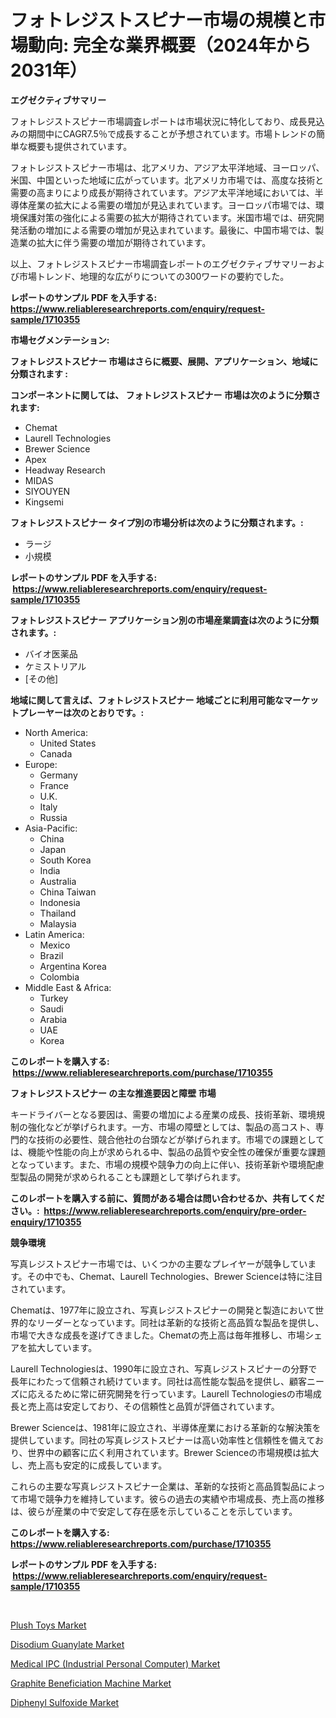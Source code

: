 <p><h1>フォトレジストスピナー市場の規模と市場動向: 完全な業界概要（2024年から2031年）</h1></p><p><strong>エグゼクティブサマリー</strong></p>
<p><p>フォトレジストスピナー市場調査レポートは市場状況に特化しており、成長見込みの期間中にCAGR7.5％で成長することが予想されています。市場トレンドの簡単な概要も提供されています。</p><p>フォトレジストスピナー市場は、北アメリカ、アジア太平洋地域、ヨーロッパ、米国、中国といった地域に広がっています。北アメリカ市場では、高度な技術と需要の高まりにより成長が期待されています。アジア太平洋地域においては、半導体産業の拡大による需要の増加が見込まれています。ヨーロッパ市場では、環境保護対策の強化による需要の拡大が期待されています。米国市場では、研究開発活動の増加による需要の増加が見込まれています。最後に、中国市場では、製造業の拡大に伴う需要の増加が期待されています。</p><p>以上、フォトレジストスピナー市場調査レポートのエグゼクティブサマリーおよび市場トレンド、地理的な広がりについての300ワードの要約でした。</p></p>
<p><strong>レポートのサンプル PDF を入手する: <a href="https://www.reliableresearchreports.com/enquiry/request-sample/1710355">https://www.reliableresearchreports.com/enquiry/request-sample/1710355</a></strong></p>
<p><strong>市場セグメンテーション:</strong></p>
<p><strong> フォトレジストスピナー 市場はさらに概要、展開、アプリケーション、地域に分類されます :</strong></p>
<p><strong>コンポーネントに関しては、 フォトレジストスピナー 市場は次のように分類されます: &nbsp;</strong></p>
<p><ul><li>Chemat</li><li>Laurell Technologies</li><li>Brewer Science</li><li>Apex</li><li>Headway Research</li><li>MIDAS</li><li>SIYOUYEN</li><li>Kingsemi</li></ul></p>
<p><strong> フォトレジストスピナー タイプ別の市場分析は次のように分類されます。:</strong></p>
<p><ul><li>ラージ</li><li>小規模</li></ul></p>
<p><strong>レポートのサンプル PDF を入手する: &nbsp;<a href="https://www.reliableresearchreports.com/enquiry/request-sample/1710355">https://www.reliableresearchreports.com/enquiry/request-sample/1710355</a></strong></p>
<p><strong> フォトレジストスピナー アプリケーション別の市場産業調査は次のように分類されます。:</strong></p>
<p><ul><li>バイオ医薬品</li><li>ケミストリアル</li><li>[その他]</li></ul></p>
<p><strong>地域に関して言えば、フォトレジストスピナー 地域ごとに利用可能なマーケットプレーヤーは次のとおりです。:</strong></p>
<p><ul>
    <li>
        North America:
        <ul>
            <li>United States</li>
            <li>Canada</li>
        </ul>
    </li>
    <li>
        Europe:
        <ul>
            <li>Germany</li>
            <li>France</li>
            <li>U.K.</li>
            <li>Italy</li>
            <li>Russia</li>
        </ul>
    </li>
    <li>
        Asia-Pacific:
        <ul>
            <li>China</li>
            <li>Japan</li>
            <li>South Korea</li>
            <li>India</li>
            <li>Australia</li>
            <li>China Taiwan</li>
            <li>Indonesia</li>
            <li>Thailand</li>
            <li>Malaysia</li>
        </ul>
    </li>
    <li>
        Latin America:
        <ul>
            <li>Mexico</li>
            <li>Brazil</li>
            <li>Argentina Korea</li>
            <li>Colombia</li>
        </ul>
    </li>
    <li>
        Middle East & Africa:
        <ul>
            <li>Turkey</li>
            <li>Saudi</li>
            <li>Arabia</li>
            <li>UAE</li>
            <li>Korea</li>
        </ul>
    </li>
    </ul></p>
<p><strong>このレポートを購入する: &nbsp;<a href="https://www.reliableresearchreports.com/purchase/1710355">https://www.reliableresearchreports.com/purchase/1710355</a></strong></p>
<p><strong>フォトレジストスピナー の主な推進要因と障壁 市場</strong></p>
<p><p>キードライバーとなる要因は、需要の増加による産業の成長、技術革新、環境規制の強化などが挙げられます。一方、市場の障壁としては、製品の高コスト、専門的な技術の必要性、競合他社の台頭などが挙げられます。市場での課題としては、機能や性能の向上が求められる中、製品の品質や安全性の確保が重要な課題となっています。また、市場の規模や競争力の向上に伴い、技術革新や環境配慮型製品の開発が求められることも課題として挙げられます。</p></p>
<p><strong>このレポートを購入する前に、質問がある場合は問い合わせるか、共有してください。:&nbsp; <a href="https://www.reliableresearchreports.com/enquiry/pre-order-enquiry/1710355">https://www.reliableresearchreports.com/enquiry/pre-order-enquiry/1710355</a></strong></p>
<p><strong>競争環境</strong></p>
<p><p>写真レジストスピナー市場では、いくつかの主要なプレイヤーが競争しています。その中でも、Chemat、Laurell Technologies、Brewer Scienceは特に注目されています。</p><p>Chematは、1977年に設立され、写真レジストスピナーの開発と製造において世界的なリーダーとなっています。同社は革新的な技術と高品質な製品を提供し、市場で大きな成長を遂げてきました。Chematの売上高は毎年推移し、市場シェアを拡大しています。</p><p>Laurell Technologiesは、1990年に設立され、写真レジストスピナーの分野で長年にわたって信頼され続けています。同社は高性能な製品を提供し、顧客ニーズに応えるために常に研究開発を行っています。Laurell Technologiesの市場成長と売上高は安定しており、その信頼性と品質が評価されています。</p><p>Brewer Scienceは、1981年に設立され、半導体産業における革新的な解決策を提供しています。同社の写真レジストスピナーは高い効率性と信頼性を備えており、世界中の顧客に広く利用されています。Brewer Scienceの市場規模は拡大し、売上高も安定的に成長しています。</p><p>これらの主要な写真レジストスピナー企業は、革新的な技術と高品質製品によって市場で競争力を維持しています。彼らの過去の実績や市場成長、売上高の推移は、彼らが産業の中で安定して存在感を示していることを示しています。</p></p>
<p><strong>このレポートを購入する: &nbsp; <a href="https://www.reliableresearchreports.com/purchase/1710355">https://www.reliableresearchreports.com/purchase/1710355</a></strong></p>
<p><strong>レポートのサンプル PDF を入手する: &nbsp;<a href="https://www.reliableresearchreports.com/enquiry/request-sample/1710355">https://www.reliableresearchreports.com/enquiry/request-sample/1710355</a></strong><strong></strong></p>
<p>&nbsp;</p>
<p><p><a href="https://view.publitas.com/reportprime-1/plush-toys-market-dynamics-2024-2031-also-about-its-market-trends-projections-and-opportunities/">Plush Toys Market</a></p><p><a href="https://view.publitas.com/reportprime-1/decoding-the-disodium-guanylate-market-a-deep-dive-into-the-latest-market-trends-market-segmentation-and-competitive-analysis/">Disodium Guanylate Market</a></p><p><a href="https://flame-sidecar-702.notion.site/Medical-IPC-Industrial-Personal-Computer-Market-Size-Growth-and-Forecast-from-2024-2031-8cb63ce0db7d4d1b80a2f66aff6c822a">Medical IPC (Industrial Personal Computer) Market</a></p><p><a href="https://full-wildebeest-80b.notion.site/Graphite-Beneficiation-Machine-Market-Size-and-Examines-its-Market-Scope-with-a-Primary-Focus-on-G-30e0b8ebde2946e5a545808895e42ee4">Graphite Beneficiation Machine Market</a></p><p><a href="https://github.com/Angelnienowdseej3e45z3p8c/Market-Research-Report-List-1/blob/main/diphenyl-sulfoxide-market.md">Diphenyl Sulfoxide Market</a></p></p>
